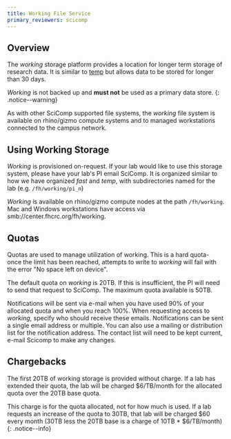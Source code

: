 ```yaml
---
title: Working File Service
primary_reviewers: scicomp
---
```


## Overview

The _working_ storage platform provides a location for longer term storage of research data.  It is similar to [temp](/scicomputing/store_temp) but allows data to be stored for longer than 30 days.

_Working_ is not backed up and **must not** be used as a primary data store.
{: .notice--warning}

As with other SciComp supported file systems, the _working_ file system is available on rhino/gizmo compute systems and to managed workstations connected to the campus network.

## Using Working Storage

_Working_ is provisioned on-request.  If your lab would like to use this storage system, please have your lab's PI email SciComp.  It is organized similar to how we have organized _fast_ and _temp_, with subdirectories named for the lab (e.g. `/fh/working/pi_n`)

_Working_ is available on rhino/gizmo compute nodes at the path `/fh/working`.  Mac and Windows workstations have access via smb://center.fhcrc.org/fh/working.

## Quotas 

Quotas are used to manage utilization of working.  This is a hard quota- once the limit has been reached, attempts to write to _working_ will fail with the error "No space left on device".

The default quota on _working_ is 20TB.  If this is insufficient, the PI will need to send that request to SciComp.  The maximum quota available is 50TB.

Notifications will be sent via e-mail when you have used 90% of your allocated quota and when you reach 100%. When requesting access to _working_, specify who should receive these emails. Notifications can be sent a single email address or multiple. You can also use a mailing or distribution list for the notification address. The contact list will need to be kept current, e-mail Scicomp to make any changes. 

## Chargebacks

The first 20TB of working storage is provided without charge.  If a lab has extended their quota, the lab will be charged $6/TB/month for the allocated quota over the 20TB base quota.

This charge is for the quota allocated, not for how much is used.  If a lab requests an increase of the quota to 30TB, that lab will be charged $60 every month (30TB less the 20TB base is a charge of 10TB * $6/TB/month)
{: .notice--info}

